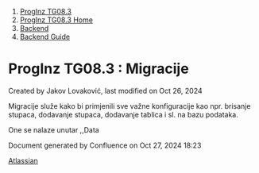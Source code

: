 <div id="page">

<div id="main" class="aui-page-panel">

<div id="main-header">

<div id="breadcrumb-section">

1.  [ProgInz TG08.3](index.html)
2.  [ProgInz TG08.3 Home](ProgInz-TG08.3-Home_66036.html)
3.  [Backend](Backend_2097168.html)
4.  [Backend Guide](Backend-Guide_5111835.html)

</div>

# <span id="title-text"> ProgInz TG08.3 : Migracije </span>

</div>

<div id="content" class="view">

<div class="page-metadata">

Created by <span class="author"> Jakov Lovaković</span>, last modified
on Oct 26, 2024

</div>

<div id="main-content" class="wiki-content group">

Migracije služe kako bi primjenili sve važne konfiguracije kao npr.
brisanje stupaca, dodavanje stupaca, dodavanje tablica i sl. na bazu
podataka.

One se nalaze unutar ,,Data

</div>

</div>

</div>

<div id="footer" role="contentinfo">

<div class="section footer-body">

Document generated by Confluence on Oct 27, 2024 18:23

<div id="footer-logo">

[Atlassian](http://www.atlassian.com/)

</div>

</div>

</div>

</div>
